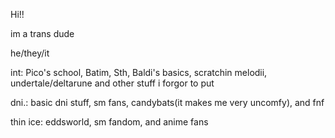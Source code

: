 Hi!!

im a trans dude

he/they/it

int: Pico's school, Batim, Sth, Baldi's basics, scratchin melodii, undertale/deltarune and other stuff i forgor to put

dni.: basic dni stuff, sm fans, candybats(it makes me very uncomfy), and fnf

thin ice: eddsworld, sm fandom, and anime fans
